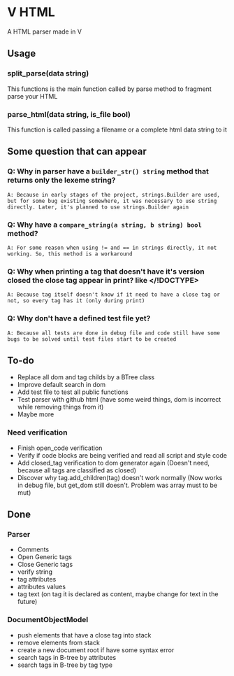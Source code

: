 # V HTML

A HTML parser made in V

## Usage

### split_parse(data string)

This functions is the main function called by parse method to fragment parse your HTML

### parse_html(data string, is_file bool)

This function is called passing a filename or a complete html data string to it

## Some question that can appear

### Q: Why in parser have a `builder_str() string` method that returns only the lexeme string?
    
    A: Because in early stages of the project, strings.Builder are used, but for some bug existing somewhere, it was necessary to use string directly. Later, it's planned to use strings.Builder again

### Q: Why have a `compare_string(a string, b string) bool` method?

    A: For some reason when using != and == in strings directly, it not working. So, this method is a workaround

### Q: Why when printing a tag that doesn't have it's version closed the close tag appear in print? like </!DOCTYPE>

    A: Because tag itself doesn't know if it need to have a close tag or not, so every tag has it (only during print)

### Q: Why don't have a defined test file yet?

    A: Because all tests are done in debug file and code still have some bugs to be solved until test files start to be created

## To-do

* Replace all dom and tag childs by a BTree class
* Improve default search in dom
* Add test file to test all public functions
* Test parser with github html (have some weird things, dom is incorrect while removing things from it)
* Maybe more

### Need verification

* Finish open_code verification
* Verify if code blocks are being verified and read all script and style code
* Add closed_tag verification to dom generator again (Doesn't need, because all tags are classified as closed)
* Discover why tag.add_children(tag) doesn't work normally (Now works in debug file, but get_dom still doesn't. Problem was array must to be mut)

## Done

### Parser

* Comments
* Open Generic tags
* Close Generic tags
* verify string
* tag attributes
* attributes values
* tag text (on tag it is declared as content, maybe change for text in the future)

### DocumentObjectModel

* push elements that have a close tag into stack
* remove elements from stack
* create a new document root if have some syntax error
* search tags in B-tree by attributes
* search tags in B-tree by tag type
